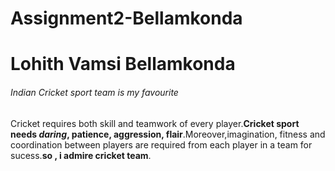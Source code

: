 # Assignment2-Bellamkonda
# Lohith Vamsi Bellamkonda
###### Indian Cricket sport team is my favourite

 Cricket requires both  skill and teamwork of every player.**Cricket sport needs *daring*, patience, aggression, flair**.Moreover,imagination, fitness and coordination between players are required from each player in a team for sucess.**so , i admire cricket team**.